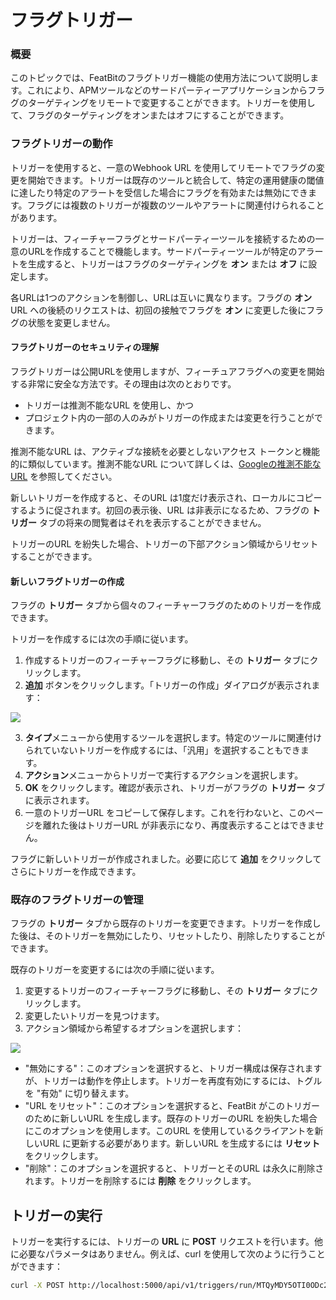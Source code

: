 # フラグトリガー

### 概要

このトピックでは、FeatBitのフラグトリガー機能の使用方法について説明します。これにより、APMツールなどのサードパーティーアプリケーションからフラグのターゲティングをリモートで変更することができます。トリガーを使用して、フラグのターゲティングをオンまたはオフにすることができます。

### フラグトリガーの動作

トリガーを使用すると、一意のWebhook URL を使用してリモートでフラグの変更を開始できます。トリガーは既存のツールと統合して、特定の運用健康の閾値に達したり特定のアラートを受信した場合にフラグを有効または無効にできます。フラグには複数のトリガーが複数のツールやアラートに関連付けられることがあります。

トリガーは、フィーチャーフラグとサードパーティーツールを接続するための一意のURLを作成することで機能します。サードパーティーツールが特定のアラートを生成すると、トリガーはフラグのターゲティングを **オン** または **オフ** に設定します。

各URLは1つのアクションを制御し、URLは互いに異なります。フラグの **オン** URL への後続のリクエストは、初回の接触でフラグを **オン** に変更した後にフラグの状態を変更しません。

#### フラグトリガーのセキュリティの理解

フラグトリガーは公開URLを使用しますが、フィーチュアフラグへの変更を開始する非常に安全な方法です。その理由は次のとおりです。

* トリガーは推測不能なURL を使用し、かつ
* プロジェクト内の一部の人のみがトリガーの作成または変更を行うことができます。

推測不能なURL は、アクティブな接続を必要としないアクセス トークンと機能的に類似しています。推測不能なURL について詳しくは、[Googleの推測不能なURL](https://www.schneier.com/blog/archives/2015/07/googles\_unguess.html) を参照してください。

新しいトリガーを作成すると、そのURL は1度だけ表示され、ローカルにコピーするように促されます。初回の表示後、URL は非表示になるため、フラグの **トリガー** タブの将来の閲覧者はそれを表示することができません。

トリガーのURL を紛失した場合、トリガーの下部アクション領域からリセットすることができます。

#### 新しいフラグトリガーの作成

フラグの **トリガー** タブから個々のフィーチャーフラグのためのトリガーを作成できます。

トリガーを作成するには次の手順に従います。

1. 作成するトリガーのフィーチャーフラグに移動し、その **トリガー** タブにクリックします。
2. **追加** ボタンをクリックします。「トリガーの作成」ダイアログが表示されます：

![](../../feature-flags/assets/feature-workflow/flag-triggers/001.png)

3. **タイプ**メニューから使用するツールを選択します。特定のツールに関連付けられていないトリガーを作成するには、「汎用」を選択することもできます。
4. **アクション**メニューからトリガーで実行するアクションを選択します。
5. **OK** をクリックします。確認が表示され、トリガーがフラグの **トリガー** タブに表示されます。
6. 一意のトリガーURL をコピーして保存します。これを行わないと、このページを離れた後はトリガーURL が非表示になり、再度表示することはできません。

フラグに新しいトリガーが作成されました。必要に応じて **追加** をクリックしてさらにトリガーを作成できます。

### 既存のフラグトリガーの管理

フラグの **トリガー** タブから既存のトリガーを変更できます。トリガーを作成した後は、そのトリガーを無効にしたり、リセットしたり、削除したりすることができます。

既存のトリガーを変更するには次の手順に従います。

1. 変更するトリガーのフィーチャーフラグに移動し、その **トリガー** タブにクリックします。
2. 変更したいトリガーを見つけます。
3. アクション領域から希望するオプションを選択します：

![](../../feature-flags/assets/feature-workflow/flag-triggers/002.png)

* "無効にする"：このオプションを選択すると、トリガー構成は保存されますが、トリガーは動作を停止します。トリガーを再度有効にするには、トグルを "有効" に切り替えます。
* "URL をリセット"：このオプションを選択すると、FeatBit がこのトリガーのために新しいURL を生成します。既存のトリガーのURL を紛失した場合にこのオプションを使用します。このURL を使用しているクライアントを新しいURL に更新する必要があります。新しいURL を生成するには **リセット** をクリックします。
* "削除"：このオプションを選択すると、トリガーとそのURL は永久に削除されます。トリガーを削除するには **削除** をクリックします。

## トリガーの実行

トリガーを実行するには、トリガーの **URL** に **POST** リクエストを行います。他に必要なパラメータはありません。例えば、curl を使用して次のように行うことができます：

```bash
curl -X POST http://localhost:5000/api/v1/triggers/run/MTQyMDY5OTI0ODc2MQw4yPzGndlkezFEsZE_uPnA
```